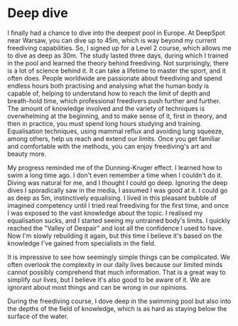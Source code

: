 # Deep dive

I finally had a chance to dive into the deepest pool in Europe. At DeepSpot near Warsaw, you can dive up to 45m, which is way beyond my current freediving capabilities. So, I signed up for a Level 2 course, which allows me to dive as deep as 30m. The study lasted three days, during which I trained in the pool and learned the theory behind freediving. Not surprisingly, there is a lot of science behind it. It can take a lifetime to master the sport, and it often does. People worldwide are passionate about freediving and spend endless hours both practising and analysing what the human body is capable of, helping to understand how to reach the limit of depth and breath-hold time, which professional freedivers push further and further. The amount of knowledge involved and the variety of techniques is overwhelming at the beginning, and to make sense of it, first in theory, and then in practice, you must spend long hours studying and training. Equalisation techniques, using mammal reflux and avoiding lung squeeze, among others, help us reach and extend our limits. Once you get familiar and comfortable with the methods, you can enjoy freediving's art and beauty more.

My progress reminded me of the Dunning-Kruger effect. I learned how to swim a long time ago. I don't even remember a time when I couldn't do it. Diving was natural for me, and I thought I could go deep. Ignoring the deep dives I sporadically saw in the media, I assumed I was good at it. I could go as deep as 5m, instinctively equalising. I lived in this pleasant bubble of imagined competency until I tried real freediving for the first time, and once I was exposed to the vast knowledge about the topic. I realised my equalisation sucks, and I started seeing my untrained body's limits. I quickly reached the "Valley of Despair" and lost all the confidence I used to have. Now I'm slowly rebuilding it again, but this time I believe it's based on the knowledge I've gained from specialists in the field.

It is impressive to see how seemingly simple things can be complicated. We often overlook the complexity in our daily lives because our limited minds cannot possibly comprehend that much information. That is a great way to simplify our lives, but I believe it's also good to be aware of it. We are ignorant about most things and can be wrong in our opinions.

During the freediving course, I dove deep in the swimming pool but also into the depths of the field of knowledge, which is as hard as staying below the surface of the water.
